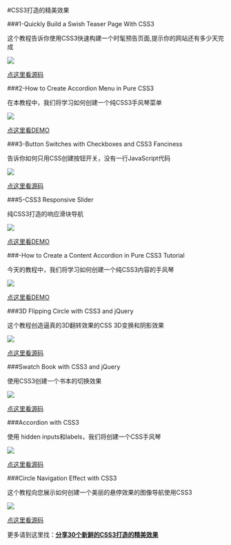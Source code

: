 #CSS3打造的精美效果

###1-Quickly Build a Swish Teaser Page With CSS3

这个教程告诉你使用CSS3快速构建一个时髦预告页面,提示你的网站还有多少天完成

![](http://bbs.html5cn.org/data/attachment/forum/201212/14/134429e0e04zzleare0lss.jpg)

[点这里看源码](https://github.com/qiwsir/BitJSCode/tree/master/Archive)

###2-How to Create Accordion Menu in Pure CSS3

在本教程中，我们将学习如何创建一个纯CSS3手风琴菜单

![](http://bbs.html5cn.org/data/attachment/forum/201212/14/134430owvaoaovtx34kumv.jpg)

[点这里看DEMO](http://designmodo.com/demo/css3accordionmenu/)

###3-Button Switches with Checkboxes and CSS3 Fanciness

告诉你如何只用CSS创建按钮开关，没有一行JavaScript代码

![](http://bbs.html5cn.org/data/attachment/forum/201212/14/1344309b9bhlb9v3t8zz98.jpg)

[点这里看源码](https://github.com/qiwsir/BitJSCode/tree/master/CSS3ButtonSwitches)

###5-CSS3 Responsive Slider

纯CSS3打造的响应滑块导航

![](http://bbs.html5cn.org/data/attachment/forum/201212/14/134431pisqr7dfas0x4sfh.jpg)

[点这里看DEMO](http://csscience.com/responsiveslidercss3/)

###-How to Create a Content Accordion in Pure CSS3 Tutorial

今天的教程中，我们将学习如何创建一个纯CSS3内容的手风琴

![](http://bbs.html5cn.org/data/attachment/forum/201212/14/1344312bs6bykb5sltw6i2.jpg)

[点这里看DEMO](http://designmodo.com/demo/accordioncss3/)

###3D Flipping Circle with CSS3 and jQuery

这个教程创造逼真的3D翻转效果的CSS 3D变换和阴影效果

![](http://bbs.html5cn.org/data/attachment/forum/201212/14/134432v24u914o1zxdxdo4.jpg)

[点这里看源码](https://github.com/qiwsir/BitJSCode/tree/master/3DFlippingCircle)

###Swatch Book with CSS3 and jQuery

使用CSS3创建一个书本的切换效果

![](http://bbs.html5cn.org/data/attachment/forum/201212/14/1344336ke7hee68f5gfe22.jpg)

[点这里看源码](https://github.com/qiwsir/BitJSCode/tree/master/SwatchBook)

###Accordion with CSS3

使用 hidden inputs和labels，我们将创建一个CSS手风琴

![](http://bbs.html5cn.org/data/attachment/forum/201212/14/134434gm242fqs4b4d18nd.jpg)

[点这里看源码](https://github.com/qiwsir/BitJSCode/tree/master/CSS3Accordion)

###Circle Navigation Effect with CSS3

这个教程向您展示如何创建一个美丽的悬停效果的图像导航使用CSS3

![](http://bbs.html5cn.org/data/attachment/forum/201212/14/134435ed220eadfrdgndxn.jpg)

[点这里看源码](https://github.com/qiwsir/BitJSCode/tree/master/CircleNavigationEffect)

更多请到这里找：[**分享30个新鲜的CSS3打造的精美效果**](http://bbs.html5cn.org/thread-10546-1-1.html)

